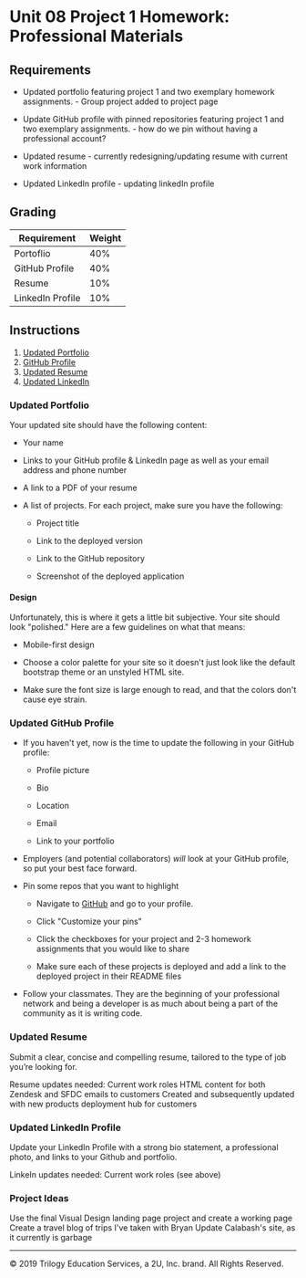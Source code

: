 # Unit 08 Project 1 Homework: Professional Materials

## Requirements

- Updated portfolio featuring project 1 and two exemplary homework assignments. - Group project added to project page

- Update GitHub profile with pinned repositories featuring project 1 and two exemplary assignments. - how do we pin without having a professional account?

- Updated resume - currently redesigning/updating resume with current work information

- Updated LinkedIn profile - updating linkedIn profile

## Grading

| Requirement      | Weight |
| ---------------- | ------ |
| Portoflio        | 40%    |
| GitHub Profile   | 40%    |
| Resume           | 10%    |
| LinkedIn Profile | 10%    |

## Instructions

1. [Updated Portfolio](#updated-portfolio)
2. [GitHub Profile](#updated-github-profile)
3. [Updated Resume](#updated-resume)
4. [Updated LinkedIn](#updated-linkedin)

### Updated Portfolio

Your updated site should have the following content:

- Your name

- Links to your GitHub profile & LinkedIn page as well as your email address and phone number

- A link to a PDF of your resume

- A list of projects. For each project, make sure you have the following:

  - Project title

  - Link to the deployed version

  - Link to the GitHub repository

  - Screenshot of the deployed application

#### Design

Unfortunately, this is where it gets a little bit subjective. Your site should look
"polished." Here are a few guidelines on what that means:

- Mobile-first design

- Choose a color palette for your site so it doesn't just look like
  the default bootstrap theme or an unstyled HTML site.

- Make sure the font size is large enough to read, and that the colors don't cause eye strain.

### Updated GitHub Profile

- If you haven't yet, now is the time to update the following in your GitHub profile:

  - Profile picture

  - Bio

  - Location

  - Email

  - Link to your portfolio

- Employers (and potential collaborators) _will_ look at your GitHub profile, so put your best face forward.

- Pin some repos that you want to highlight

  - Navigate to [GitHub](https://github.com/) and go to your profile.

  - Click "Customize your pins"

  - Click the checkboxes for your project and 2-3 homework assignments that you would like to share

  - Make sure each of these projects is deployed and add a link to the deployed project in their README files

- Follow your classmates. They are the beginning of your professional network and being a developer is as much about being a part of the community as it is writing code.

### Updated Resume

Submit a clear, concise and compelling resume, tailored to the type of job you’re looking for.

Resume updates needed:
Current work roles
HTML content for both Zendesk and SFDC emails to customers
Created and subsequently updated with new products deployment hub for customers

### Updated LinkedIn Profile

Update your LinkedIn Profile with a strong bio statement, a professional photo, and links to your Github and portfolio.

LinkeIn updates needed:
Current work roles (see above)

### Project Ideas

Use the final Visual Design landing page project and create a working page
Create a travel blog of trips I've taken with Bryan
Update Calabash's site, as it currently is garbage

---

© 2019 Trilogy Education Services, a 2U, Inc. brand. All Rights Reserved.
